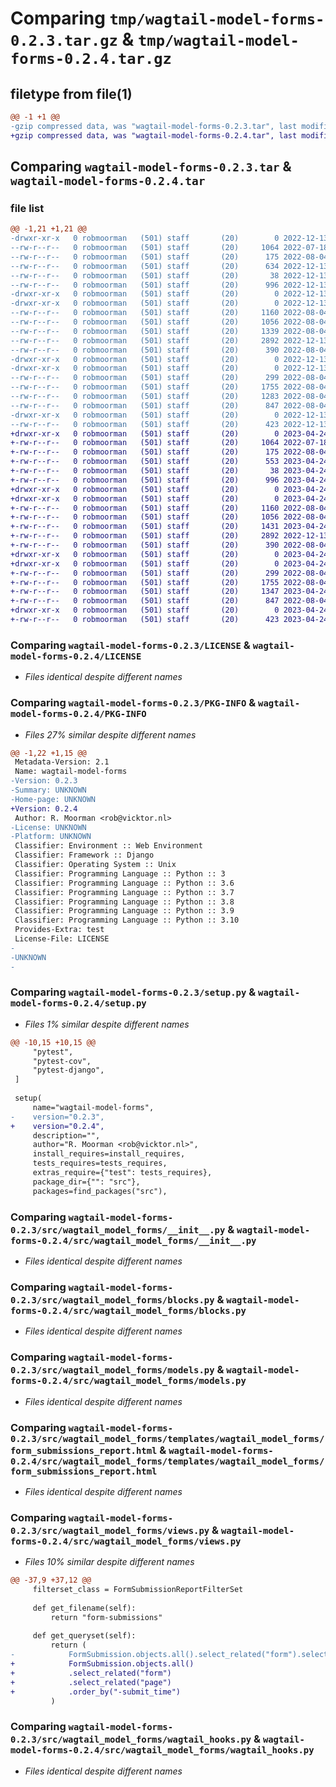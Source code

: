 # Comparing `tmp/wagtail-model-forms-0.2.3.tar.gz` & `tmp/wagtail-model-forms-0.2.4.tar.gz`

## filetype from file(1)

```diff
@@ -1 +1 @@
-gzip compressed data, was "wagtail-model-forms-0.2.3.tar", last modified: Tue Dec 13 09:19:37 2022, max compression
+gzip compressed data, was "wagtail-model-forms-0.2.4.tar", last modified: Mon Apr 24 09:08:24 2023, max compression
```

## Comparing `wagtail-model-forms-0.2.3.tar` & `wagtail-model-forms-0.2.4.tar`

### file list

```diff
@@ -1,21 +1,21 @@
-drwxr-xr-x   0 robmoorman   (501) staff       (20)        0 2022-12-13 09:19:37.251717 wagtail-model-forms-0.2.3/
--rw-r--r--   0 robmoorman   (501) staff       (20)     1064 2022-07-18 08:50:50.000000 wagtail-model-forms-0.2.3/LICENSE
--rw-r--r--   0 robmoorman   (501) staff       (20)      175 2022-08-04 10:38:05.000000 wagtail-model-forms-0.2.3/MANIFEST.in
--rw-r--r--   0 robmoorman   (501) staff       (20)      634 2022-12-13 09:19:37.251402 wagtail-model-forms-0.2.3/PKG-INFO
--rw-r--r--   0 robmoorman   (501) staff       (20)       38 2022-12-13 09:19:37.251819 wagtail-model-forms-0.2.3/setup.cfg
--rw-r--r--   0 robmoorman   (501) staff       (20)      996 2022-12-13 09:19:05.000000 wagtail-model-forms-0.2.3/setup.py
-drwxr-xr-x   0 robmoorman   (501) staff       (20)        0 2022-12-13 09:19:37.245700 wagtail-model-forms-0.2.3/src/
-drwxr-xr-x   0 robmoorman   (501) staff       (20)        0 2022-12-13 09:19:37.249540 wagtail-model-forms-0.2.3/src/wagtail_model_forms/
--rw-r--r--   0 robmoorman   (501) staff       (20)     1160 2022-08-04 13:25:28.000000 wagtail-model-forms-0.2.3/src/wagtail_model_forms/__init__.py
--rw-r--r--   0 robmoorman   (501) staff       (20)     1056 2022-08-04 15:10:39.000000 wagtail-model-forms-0.2.3/src/wagtail_model_forms/blocks.py
--rw-r--r--   0 robmoorman   (501) staff       (20)     1339 2022-08-04 13:28:56.000000 wagtail-model-forms-0.2.3/src/wagtail_model_forms/mixins.py
--rw-r--r--   0 robmoorman   (501) staff       (20)     2892 2022-12-13 09:18:55.000000 wagtail-model-forms-0.2.3/src/wagtail_model_forms/models.py
--rw-r--r--   0 robmoorman   (501) staff       (20)      390 2022-08-04 15:10:39.000000 wagtail-model-forms-0.2.3/src/wagtail_model_forms/settings.py
-drwxr-xr-x   0 robmoorman   (501) staff       (20)        0 2022-12-13 09:19:37.246004 wagtail-model-forms-0.2.3/src/wagtail_model_forms/templates/
-drwxr-xr-x   0 robmoorman   (501) staff       (20)        0 2022-12-13 09:19:37.250419 wagtail-model-forms-0.2.3/src/wagtail_model_forms/templates/wagtail_model_forms/
--rw-r--r--   0 robmoorman   (501) staff       (20)      299 2022-08-04 13:28:34.000000 wagtail-model-forms-0.2.3/src/wagtail_model_forms/templates/wagtail_model_forms/form.html
--rw-r--r--   0 robmoorman   (501) staff       (20)     1755 2022-08-04 15:10:39.000000 wagtail-model-forms-0.2.3/src/wagtail_model_forms/templates/wagtail_model_forms/form_submissions_report.html
--rw-r--r--   0 robmoorman   (501) staff       (20)     1283 2022-08-04 15:10:39.000000 wagtail-model-forms-0.2.3/src/wagtail_model_forms/views.py
--rw-r--r--   0 robmoorman   (501) staff       (20)      847 2022-08-04 15:10:39.000000 wagtail-model-forms-0.2.3/src/wagtail_model_forms/wagtail_hooks.py
-drwxr-xr-x   0 robmoorman   (501) staff       (20)        0 2022-12-13 09:19:37.250937 wagtail-model-forms-0.2.3/src/wagtail_model_forms.egg-info/
--rw-r--r--   0 robmoorman   (501) staff       (20)      423 2022-12-13 09:19:37.000000 wagtail-model-forms-0.2.3/src/wagtail_model_forms.egg-info/SOURCES.txt
+drwxr-xr-x   0 robmoorman   (501) staff       (20)        0 2023-04-24 09:08:24.748816 wagtail-model-forms-0.2.4/
+-rw-r--r--   0 robmoorman   (501) staff       (20)     1064 2022-07-18 08:50:50.000000 wagtail-model-forms-0.2.4/LICENSE
+-rw-r--r--   0 robmoorman   (501) staff       (20)      175 2022-08-04 10:38:05.000000 wagtail-model-forms-0.2.4/MANIFEST.in
+-rw-r--r--   0 robmoorman   (501) staff       (20)      553 2023-04-24 09:08:24.748397 wagtail-model-forms-0.2.4/PKG-INFO
+-rw-r--r--   0 robmoorman   (501) staff       (20)       38 2023-04-24 09:08:24.748916 wagtail-model-forms-0.2.4/setup.cfg
+-rw-r--r--   0 robmoorman   (501) staff       (20)      996 2023-04-24 09:06:26.000000 wagtail-model-forms-0.2.4/setup.py
+drwxr-xr-x   0 robmoorman   (501) staff       (20)        0 2023-04-24 09:08:24.741796 wagtail-model-forms-0.2.4/src/
+drwxr-xr-x   0 robmoorman   (501) staff       (20)        0 2023-04-24 09:08:24.746506 wagtail-model-forms-0.2.4/src/wagtail_model_forms/
+-rw-r--r--   0 robmoorman   (501) staff       (20)     1160 2022-08-04 13:25:28.000000 wagtail-model-forms-0.2.4/src/wagtail_model_forms/__init__.py
+-rw-r--r--   0 robmoorman   (501) staff       (20)     1056 2022-08-04 15:10:39.000000 wagtail-model-forms-0.2.4/src/wagtail_model_forms/blocks.py
+-rw-r--r--   0 robmoorman   (501) staff       (20)     1431 2023-04-24 09:03:30.000000 wagtail-model-forms-0.2.4/src/wagtail_model_forms/mixins.py
+-rw-r--r--   0 robmoorman   (501) staff       (20)     2892 2022-12-13 09:18:55.000000 wagtail-model-forms-0.2.4/src/wagtail_model_forms/models.py
+-rw-r--r--   0 robmoorman   (501) staff       (20)      390 2022-08-04 15:10:39.000000 wagtail-model-forms-0.2.4/src/wagtail_model_forms/settings.py
+drwxr-xr-x   0 robmoorman   (501) staff       (20)        0 2023-04-24 09:08:24.742108 wagtail-model-forms-0.2.4/src/wagtail_model_forms/templates/
+drwxr-xr-x   0 robmoorman   (501) staff       (20)        0 2023-04-24 09:08:24.747304 wagtail-model-forms-0.2.4/src/wagtail_model_forms/templates/wagtail_model_forms/
+-rw-r--r--   0 robmoorman   (501) staff       (20)      299 2022-08-04 13:28:34.000000 wagtail-model-forms-0.2.4/src/wagtail_model_forms/templates/wagtail_model_forms/form.html
+-rw-r--r--   0 robmoorman   (501) staff       (20)     1755 2022-08-04 15:10:39.000000 wagtail-model-forms-0.2.4/src/wagtail_model_forms/templates/wagtail_model_forms/form_submissions_report.html
+-rw-r--r--   0 robmoorman   (501) staff       (20)     1347 2023-04-24 09:04:42.000000 wagtail-model-forms-0.2.4/src/wagtail_model_forms/views.py
+-rw-r--r--   0 robmoorman   (501) staff       (20)      847 2022-08-04 15:10:39.000000 wagtail-model-forms-0.2.4/src/wagtail_model_forms/wagtail_hooks.py
+drwxr-xr-x   0 robmoorman   (501) staff       (20)        0 2023-04-24 09:08:24.747751 wagtail-model-forms-0.2.4/src/wagtail_model_forms.egg-info/
+-rw-r--r--   0 robmoorman   (501) staff       (20)      423 2023-04-24 09:08:24.000000 wagtail-model-forms-0.2.4/src/wagtail_model_forms.egg-info/SOURCES.txt
```

### Comparing `wagtail-model-forms-0.2.3/LICENSE` & `wagtail-model-forms-0.2.4/LICENSE`

 * *Files identical despite different names*

### Comparing `wagtail-model-forms-0.2.3/PKG-INFO` & `wagtail-model-forms-0.2.4/PKG-INFO`

 * *Files 27% similar despite different names*

```diff
@@ -1,22 +1,15 @@
 Metadata-Version: 2.1
 Name: wagtail-model-forms
-Version: 0.2.3
-Summary: UNKNOWN
-Home-page: UNKNOWN
+Version: 0.2.4
 Author: R. Moorman <rob@vicktor.nl>
-License: UNKNOWN
-Platform: UNKNOWN
 Classifier: Environment :: Web Environment
 Classifier: Framework :: Django
 Classifier: Operating System :: Unix
 Classifier: Programming Language :: Python :: 3
 Classifier: Programming Language :: Python :: 3.6
 Classifier: Programming Language :: Python :: 3.7
 Classifier: Programming Language :: Python :: 3.8
 Classifier: Programming Language :: Python :: 3.9
 Classifier: Programming Language :: Python :: 3.10
 Provides-Extra: test
 License-File: LICENSE
-
-UNKNOWN
-
```

### Comparing `wagtail-model-forms-0.2.3/setup.py` & `wagtail-model-forms-0.2.4/setup.py`

 * *Files 1% similar despite different names*

```diff
@@ -10,15 +10,15 @@
     "pytest",
     "pytest-cov",
     "pytest-django",
 ]
 
 setup(
     name="wagtail-model-forms",
-    version="0.2.3",
+    version="0.2.4",
     description="",
     author="R. Moorman <rob@vicktor.nl>",
     install_requires=install_requires,
     tests_requires=tests_requires,
     extras_require={"test": tests_requires},
     package_dir={"": "src"},
     packages=find_packages("src"),
```

### Comparing `wagtail-model-forms-0.2.3/src/wagtail_model_forms/__init__.py` & `wagtail-model-forms-0.2.4/src/wagtail_model_forms/__init__.py`

 * *Files identical despite different names*

### Comparing `wagtail-model-forms-0.2.3/src/wagtail_model_forms/blocks.py` & `wagtail-model-forms-0.2.4/src/wagtail_model_forms/blocks.py`

 * *Files identical despite different names*

### Comparing `wagtail-model-forms-0.2.3/src/wagtail_model_forms/models.py` & `wagtail-model-forms-0.2.4/src/wagtail_model_forms/models.py`

 * *Files identical despite different names*

### Comparing `wagtail-model-forms-0.2.3/src/wagtail_model_forms/templates/wagtail_model_forms/form_submissions_report.html` & `wagtail-model-forms-0.2.4/src/wagtail_model_forms/templates/wagtail_model_forms/form_submissions_report.html`

 * *Files identical despite different names*

### Comparing `wagtail-model-forms-0.2.3/src/wagtail_model_forms/views.py` & `wagtail-model-forms-0.2.4/src/wagtail_model_forms/views.py`

 * *Files 10% similar despite different names*

```diff
@@ -37,9 +37,12 @@
     filterset_class = FormSubmissionReportFilterSet
 
     def get_filename(self):
         return "form-submissions"
 
     def get_queryset(self):
         return (
-            FormSubmission.objects.all().select_related("form").select_related("page")
+            FormSubmission.objects.all()
+            .select_related("form")
+            .select_related("page")
+            .order_by("-submit_time")
         )
```

### Comparing `wagtail-model-forms-0.2.3/src/wagtail_model_forms/wagtail_hooks.py` & `wagtail-model-forms-0.2.4/src/wagtail_model_forms/wagtail_hooks.py`

 * *Files identical despite different names*


